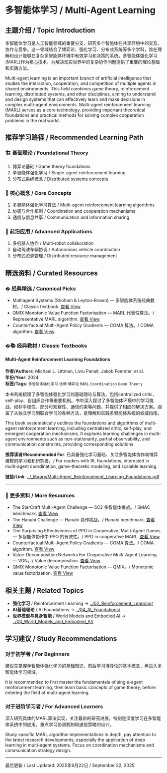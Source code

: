 # 多智能体学习 / Multi-Agent Learning

## 主题介绍 / Topic Introduction

多智能体学习是人工智能领域的重要分支，研究多个智能体在共享环境中的交互、协作与竞争。这一领域结合了博弈论、强化学习、分布式系统等多个学科，旨在理解和设计能够在复杂多智能体环境中有效学习和决策的系统。多智能体强化学习(MARL)作为核心技术，为解决现实世界中的复杂协作问题提供了重要的理论基础和实践方法。

Multi-agent learning is an important branch of artificial intelligence that studies the interaction, cooperation, and competition of multiple agents in shared environments. This field combines game theory, reinforcement learning, distributed systems, and other disciplines, aiming to understand and design systems that can effectively learn and make decisions in complex multi-agent environments. Multi-agent reinforcement learning (MARL) serves as a core technology, providing important theoretical foundations and practical methods for solving complex cooperation problems in the real world.

## 推荐学习路径 / Recommended Learning Path

### 🏗️ 基础理论 / Foundational Theory

1. 博弈论基础 / Game theory foundations
2. 单智能体强化学习 / Single-agent reinforcement learning
3. 分布式系统概念 / Distributed systems concepts

### 🧠 核心概念 / Core Concepts

1. 多智能体强化学习算法 / Multi-agent reinforcement learning algorithms
2. 协调与合作机制 / Coordination and cooperation mechanisms
3. 通信与信息共享 / Communication and information sharing

### 🚀 前沿应用 / Advanced Applications

1. 多机器人协作 / Multi-robot collaboration
2. 自动驾驶车辆协调 / Autonomous vehicle coordination
3. 分布式资源管理 / Distributed resource management

## 精选资料 / Curated Resources

### � 经典精选 / Canonical Picks

- Multiagent Systems (Shoham & Leyton-Brown) — 多智能体系统经典教材。/ Classic textbook. [查看 View](../_library/Multiagent_Systems_Shoham_Leyton_Brown.pdf)
- QMIX Monotonic Value Function Factorisation — MARL 代表性算法。/ Representative MARL algorithm. [查看 View](../_library/QMIX_Monotonic_Value_Function_Factorisation_for_Deep_Multi-Agent_Reinforcement_Learning.pdf)
- Counterfactual Multi-Agent Policy Gradients — COMA 算法。/ COMA algorithm. [查看 View](../_library/Counterfactual_Multi-Agent_Policy_Gradients.pdf)

### �📚 经典教材 / Classic Textbooks

 
#### Multi-Agent Reinforcement Learning Foundations

**作者/Authors**: Michael L. Littman, Liviu Panait, Jakob Foerster, et al.  
**年份/Year**: 2024  
**标签/Tags**: `多智能体强化学习` `协调` `博弈论` `MARL` `Coordination` `Game Theory`

本书系统梳理了多智能体强化学习的基础理论与算法，包括centralized critic、self-play、自组织合作等重要机制。书中深入探讨了多智能体环境中的学习挑战，如非平稳性、部分可观察性、通信约束等问题，并提供了相应的解决方案。涵盖了从独立学习到联合学习的各种方法，是理解和实践多智能体系统的权威指南。

This book systematically outlines the foundations and algorithms of multi-agent reinforcement learning, including centralized critic, self-play, and emergent cooperation mechanisms. It explores learning challenges in multi-agent environments such as non-stationarity, partial observability, and communication constraints, providing corresponding solutions.

**推荐读者/Recommended For**: 已具备强化学习基础、关注多智能体协作和博弈建模的学习者和研究者。/ For readers with RL foundations, interested in multi-agent coordination, game-theoretic modeling, and scalable learning.

**链接/Link**: [../_library/Multi-Agent_Reinforcement_Learning_Foundations.pdf](../_library/Multi-Agent_Reinforcement_Learning_Foundations.pdf)

---

### 📄 更多资料 / More Resources

- The StarCraft Multi-Agent Challenge — SC2 多智能体挑战。/ SMAC benchmark. [查看 View](../_library/The_StarCraft_Multi-Agent_Challenge.pdf)
- The Hanabi Challenge — Hanabi 协作挑战。/ Hanabi benchmark. [查看 View](../_library/The_Hanabi_Challenge_A_New_Frontier_for_AI_Research.pdf)
- The Surprising Effectiveness of PPO in Cooperative, Multi-Agent Games — 多智能体协作中 PPO 的有效性。/ PPO in cooperative MARL. [查看 View](../_library/The_Surprising_Effectiveness_of_PPO_in_Cooperative,_Multi-Agent_Games.pdf)
- Counterfactual Multi-Agent Policy Gradients — COMA 算法。/ COMA algorithm. [查看 View](../_library/Counterfactual_Multi-Agent_Policy_Gradients.pdf)
- Value-Decomposition Networks For Cooperative Multi-Agent Learning — VDN。/ Value decomposition. [查看 View](../_library/Value-Decomposition_Networks_For_Cooperative_Multi-Agent_Learning.pdf)
- QMIX Monotonic Value Function Factorisation — QMIX。/ Monotonic value factorization. [查看 View](../_library/QMIX_Monotonic_Value_Function_Factorisation_for_Deep_Multi-Agent_Reinforcement_Learning.pdf)


## 相关主题 / Related Topics

- **强化学习** / Reinforcement Learning → [../02_Reinforcement_Learning/](../02_Reinforcement_Learning/)
- **AI基础理论** / AI Foundations → [../04_AI_Foundations/](../04_AI_Foundations/)
- **世界模型与具身智能** / World Models and Embodied AI → [../00_World_Models_and_Embodied_AI/](../00_World_Models_and_Embodied_AI/)

## 学习建议 / Study Recommendations

### 对于初学者 / For Beginners

建议先掌握单智能体强化学习的基础知识，然后学习博弈论的基本概念，再进入多智能体学习领域。

It is recommended to first master the fundamentals of single-agent reinforcement learning, then learn basic concepts of game theory, before entering the field of multi-agent learning.

### 对于进阶学习者 / For Advanced Learners

深入研究具体的MARL算法实现，关注最新的研究进展，特别是深度学习在多智能体系统中的应用。重点学习协调机制和通信策略的设计。

Study specific MARL algorithm implementations in depth, pay attention to the latest research developments, especially the application of deep learning in multi-agent systems. Focus on coordination mechanisms and communication strategy design.

---

最后更新 / Last Updated: 2025年9月22日 / September 22, 2025
